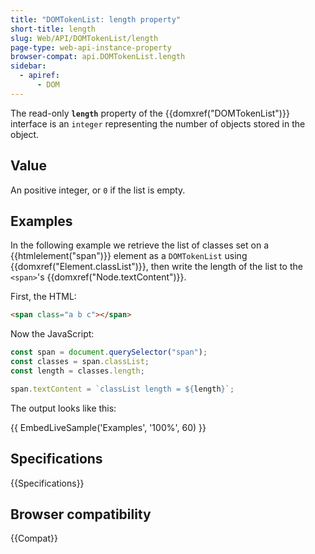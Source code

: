 ```yaml
---
title: "DOMTokenList: length property"
short-title: length
slug: Web/API/DOMTokenList/length
page-type: web-api-instance-property
browser-compat: api.DOMTokenList.length
sidebar:
  - apiref:
      - DOM
---
```


The read-only **`length`** property of the {{domxref("DOMTokenList")}} interface is an `integer` representing the number
of objects stored in the object.

## Value

An positive integer, or `0` if the list is empty.

## Examples

In the following example we retrieve the list of classes set on a
{{htmlelement("span")}} element as a `DOMTokenList` using
{{domxref("Element.classList")}}, then write the length of the list to the
`<span>`'s {{domxref("Node.textContent")}}.

First, the HTML:

```html
<span class="a b c"></span>
```

Now the JavaScript:

```js
const span = document.querySelector("span");
const classes = span.classList;
const length = classes.length;

span.textContent = `classList length = ${length}`;
```

The output looks like this:

{{ EmbedLiveSample('Examples', '100%', 60) }}

## Specifications

{{Specifications}}

## Browser compatibility

{{Compat}}
